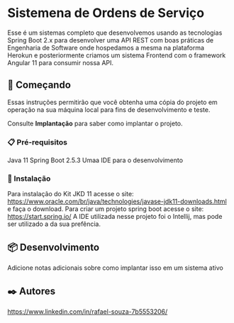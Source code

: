 # Sistemena de Ordens de Serviço

Esse é um sistemas completo que desenvolvemos usando as tecnologias Spring Boot 2.x para desenvolver uma API REST com boas práticas de Engenharia de Software onde hospedamos a mesma na plataforma Herokun e posteriormente criamos um sistema Frontend com o framework Angular 11 para consumir nossa API. 

## 🚀 Começando

Essas instruções permitirão que você obtenha uma cópia do projeto em operação na sua máquina local para fins de desenvolvimento e teste.

Consulte **Implantação** para saber como implantar o projeto.

### 📋 Pré-requisitos

Java 11
Spring Boot 2.5.3
Umaa IDE para o desenvolvimento

### 🔧 Instalação

Para instalação do Kit JKD 11 acesse o site: https://www.oracle.com/br/java/technologies/javase-jdk11-downloads.html e faça o download.
Para criar um projeto spring boot acesse o site: https://start.spring.io/ 
A IDE utilizada nesse projeto foi o Intellij, mas pode ser utilizado a da sua prefência.

## 📦 Desenvolvimento

Adicione notas adicionais sobre como implantar isso em um sistema ativo

## ✒️ Autores
https://www.linkedin.com/in/rafael-souza-7b5553206/

